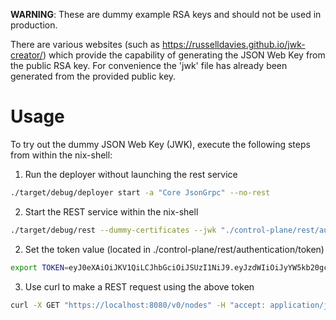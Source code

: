 **WARNING**: These are dummy example RSA keys and should not be used in production.

There are various websites (such as https://russelldavies.github.io/jwk-creator/) which provide the capability of generating the JSON Web Key from the public RSA key.
For convenience the 'jwk' file has already been generated from the provided public key.

# Usage
To try out the dummy JSON Web Key (JWK), execute the following steps from within the nix-shell:
1. Run the deployer without launching the rest service
```bash
./target/debug/deployer start -a "Core JsonGrpc" --no-rest
```
2. Start the REST service within the nix-shell
```bash
./target/debug/rest --dummy-certificates --jwk "./control-plane/rest/authentication/jwk"
```
2. Set the token value (located in ./control-plane/rest/authentication/token)
```bash
export TOKEN=eyJ0eXAiOiJKV1QiLCJhbGciOiJSUzI1NiJ9.eyJzdWIiOiJyYW5kb20gc3ViamVjdCIsImNvbXBhbnkiOiJteSBjb21wYW55IiwiZXhwIjoxMDAwMDAwMDAwMH0.GkcWHAJ4-qXihaR2j8ZvJgFB1OPpo9P5PkauTmb4PHvlDTYpDQy_nfTHmZCKHS1WEBtsH-HOXApKf32oJEU0K_2SAO76PVZrqvfMewccny-aB9gyu6WMlgSWK8wvGq4h_t_Ma4KIBlPv5PCQO1fyv9bWM3Y3Lu2rPxvNg0O_V_mfnq_Ynwcy4qhnZmse8pZ9zJJaM5OPv2ucWRPKWNzSX8OOz11MGBcdV5QBM-eBpjeSvejEwQ1xOxfiwZwZosFKjPnwMWn8dirMhMNqyRwWgjmOFU2hpc13Ik2VcSWEKTF4ndoUmMLXmCmQ2pSrn9MihEfkpO_VHx_sRVtmYVe2R4iy7ocul3eG7ZAvRq-_GIqBpwbcdUPANIyEFWUWgiPB5_kFvf4-iIBip7NhZ0_4DVoqukYBM2XodejXY863p2frglljt23EimNoKlrtqyxw1wXcbsYtiqCsd3cFTMUkrVesu9xNQPfpM8so37SmTsrC1nOssGEiADAGowqu5SsS
```
3. Use curl to make a REST request using the above token
```bash
curl -X GET "https://localhost:8080/v0/nodes" -H "accept: application/json" -H "Authorization: Bearer ${TOKEN}" -k
```
